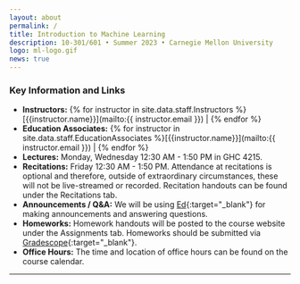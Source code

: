 ```yaml
---
layout: about
permalink: /
title: Introduction to Machine Learning
description: 10-301/601 • Summer 2023 • Carnegie Mellon University
logo: ml-logo.gif
news: true
---
```


### Key Information and Links

- **Instructors:** {% for instructor in site.data.staff.Instructors %}[{{instructor.name}}](mailto:{{ instructor.email }}) \| {% endfor %}
- **Education Associates:** {% for instructor in site.data.staff.EducationAssociates %}[{{instructor.name}}](mailto:{{ instructor.email }}) \| {% endfor %}
- **Lectures:** Monday, Wednesday 12:30 AM - 1:50 PM in GHC 4215. 
- **Recitations:** Friday 12:30 AM - 1:50 PM. Attendance at recitations is optional and therefore, outside of extraordinary circumstances, these will not be live-streamed or recorded. Recitation handouts can be found under the Recitations tab.
- **Announcements / Q&A:** We will be using [Ed](https://piazza.com){:target="\_blank"} for making announcements and answering questions. 
- **Homeworks:** Homework handouts will be posted to the course website under the Assignments tab. Homeworks should be submitted via [Gradescope](https://www.gradescope.com){:target="\_blank"}.
- **Office Hours:**	The time and location of office hours can be found on the course calendar.
<!-- - **Contact:** For external enquiries, personal matters or in emergencies, you can email Brynn at
bedmunds@andrew.cmu.edu. -->

***